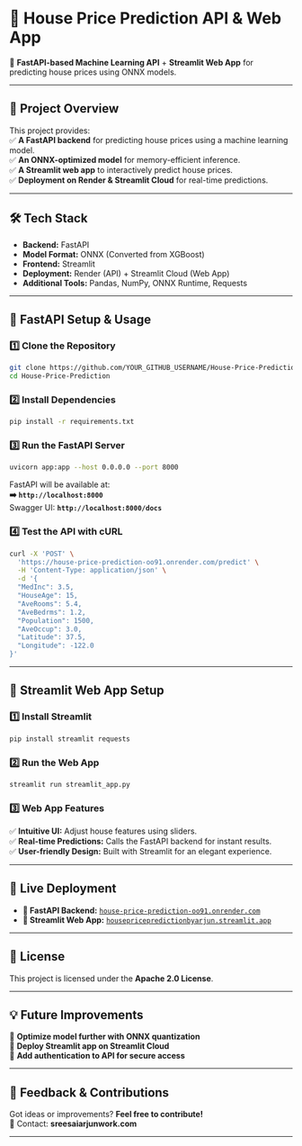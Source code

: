# **🏡 House Price Prediction API & Web App**  
🚀 **FastAPI-based Machine Learning API** + **Streamlit Web App** for predicting house prices using ONNX models.  

---

## **📌 Project Overview**  
This project provides:  
✅ **A FastAPI backend** for predicting house prices using a machine learning model.  
✅ **An ONNX-optimized model** for memory-efficient inference.  
✅ **A Streamlit web app** to interactively predict house prices.  
✅ **Deployment on Render & Streamlit Cloud** for real-time predictions.  

---

## **🛠️ Tech Stack**  
- **Backend:** FastAPI  
- **Model Format:** ONNX (Converted from XGBoost)  
- **Frontend:** Streamlit  
- **Deployment:** Render (API) + Streamlit Cloud (Web App)  
- **Additional Tools:** Pandas, NumPy, ONNX Runtime, Requests  

---

## **🚀 FastAPI Setup & Usage**  
### **1️⃣ Clone the Repository**  
```bash
git clone https://github.com/YOUR_GITHUB_USERNAME/House-Price-Prediction.git
cd House-Price-Prediction
```

### **2️⃣ Install Dependencies**  
```bash
pip install -r requirements.txt
```

### **3️⃣ Run the FastAPI Server**  
```bash
uvicorn app:app --host 0.0.0.0 --port 8000
```
FastAPI will be available at:  
**➡️ `http://localhost:8000`**  
Swagger UI: **`http://localhost:8000/docs`**  

### **4️⃣ Test the API with cURL**  
```bash
curl -X 'POST' \
  'https://house-price-prediction-oo91.onrender.com/predict' \
  -H 'Content-Type: application/json' \
  -d '{
  "MedInc": 3.5,
  "HouseAge": 15,
  "AveRooms": 5.4,
  "AveBedrms": 1.2,
  "Population": 1500,
  "AveOccup": 3.0,
  "Latitude": 37.5,
  "Longitude": -122.0
}'
```

---

## **🎨 Streamlit Web App Setup**  
### **1️⃣ Install Streamlit**  
```bash
pip install streamlit requests
```

### **2️⃣ Run the Web App**  
```bash
streamlit run streamlit_app.py
```

### **3️⃣ Web App Features**  
✅ **Intuitive UI:** Adjust house features using sliders.  
✅ **Real-time Predictions:** Calls the FastAPI backend for instant results.  
✅ **User-friendly Design:** Built with Streamlit for an elegant experience.  

---

## **🔗 Live Deployment**  
- **🔹 FastAPI Backend:** [`house-price-prediction-oo91.onrender.com`](https://house-price-prediction-oo91.onrender.com)  
- **🔹 Streamlit Web App:** [`housepricepredictionbyarjun.streamlit.app`](https://housepricepredictionbyarjun.streamlit.app)  

---

## **📜 License**  
This project is licensed under the **Apache 2.0 License**.   

---

## **💡 Future Improvements**  
🚀 **Optimize model further with ONNX quantization**  
🚀 **Deploy Streamlit app on Streamlit Cloud**  
🚀 **Add authentication to API for secure access**  

---

## **💬 Feedback & Contributions**  
Got ideas or improvements? **Feel free to contribute!**  
📧 Contact: **sreesaiarjunwork.com**  

---
